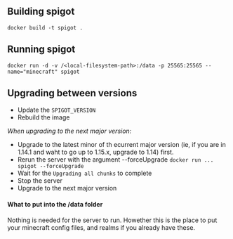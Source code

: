 ## Building spigot
    docker build -t spigot .

## Running spigot
    docker run -d -v /<local-filesystem-path>:/data -p 25565:25565 --name="minecraft" spigot

## Upgrading between versions
- Update the `SPIGOT_VERSION` 
- Rebuild the image


*When upgrading to the next major version:*
- Upgrade to the latest minor of th ecurrent major version (ie, if you are in 1.14.1 and waht to go up to 1.15.x, upgrade to 1.14) first.
- Rerun the server with the argument --forceUpgrade `docker run ... spigot --forceUpgrade`
- Wait for the `Upgrading all chunks` to complete
- Stop the server
- Upgrade to the next major version

#### What to put into the /data folder
Nothing is needed for the server to run.
Howether this is the place to put your minecraft config files, and realms if you already have these.


